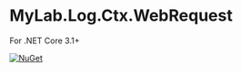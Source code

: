 # MyLab.Log.Ctx.WebRequest

For .NET Core 3.1+

[![NuGet](https://img.shields.io/nuget/v/MyLab.Log.Ctx.WebRequest.svg)](https://www.nuget.org/packages/MyLab.Log.Ctx.WebRequest/)

